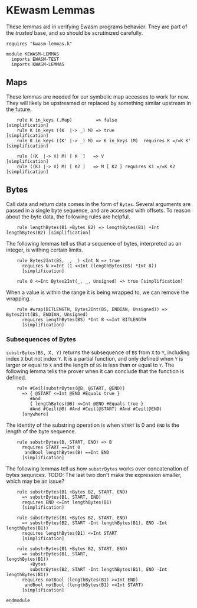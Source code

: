 KEwasm Lemmas
=============

These lemmas aid in verifying Ewasm programs behavior.
They are part of the *trusted* base, and so should be scrutinized carefully.

```k
requires "kwasm-lemmas.k"

module KEWASM-LEMMAS
  imports EWASM-TEST
  imports KWASM-LEMMAS
```

Maps
----

These lemmas are needed for our symbolic map accesses to work for now.
They will likely be upstreamed or replaced by something similar upstream in the future.

```k
    rule K in_keys (.Map)         => false                            [simplification]
    rule K in_keys ((K  |-> _) M) => true                             [simplification]
    rule K in_keys ((K' |-> _) M) => K in_keys (M)  requires K =/=K K'  [simplification]

    rule ((K  |-> V) M) [ K  ]   => V                            [simplification]
    rule ((K1 |-> V) M) [ K2 ]   => M [ K2 ] requires K1 =/=K K2 [simplification]
```

Bytes
-----

Call data and return data comes in the form of `Bytes`.
Several arguments are passed in a single byte sequence, and are accessed with offsets.
To reason about the byte data, the following rules are helpful.

```k
    rule lengthBytes(B1 +Bytes B2) => lengthBytes(B1) +Int lengthBytes(B2) [simplification]
```

The following lemmas tell us that a sequence of bytes, interpreted as an integer, is withing certain limits.

```k
    rule Bytes2Int(BS, _, _) <Int N => true
      requires N >=Int (1 <<Int (lengthBytes(BS) *Int 8))
      [simplification]

    rule 0 <=Int Bytes2Int(_, _, Unsigned) => true [simplification]
```

When a value is within the range it is being wrapped to, we can remove the wrapping.

```k
    rule #wrap(BITLENGTH, Bytes2Int(BS, ENDIAN, Unsigned)) => Bytes2Int(BS, ENDIAN, Unsigned)
      requires lengthBytes(BS) *Int 8 <=Int BITLENGTH
      [simplification]
```

### Subsequences of Bytes

`substrBytes(BS, X, Y)` returns the subsequence of `BS` from `X` to `Y`, including index `X` but not index `Y`.
It is a partial function, and only defined when `Y` is larger or equal to `X` and the length of `BS` is less than or equal to `Y`.
The following lemma tells the prover when it can conclude that the function is defined.

```k
    rule #Ceil(substrBytes(@B, @START, @END))
      => { @START <=Int @END #Equals true }
         #And
         { lengthBytes(@B) <=Int @END #Equals true }
         #And #Ceil(@B) #And #Ceil(@START) #And #Ceil(@END)
      [anywhere]
```

The identity of the substring operation is when `START` is 0 and `END` is the length of the byte sequence.

```k
    rule substrBytes(B, START, END) => B
      requires START ==Int 0
       andBool lengthBytes(B) ==Int END
      [simplification]
```

The following lemmas tell us how `substrBytes` works over concatenation of bytes sequnces.
TODO: The last two don't make the expression smaller, which may be an issue?

```k
    rule substrBytes(B1 +Bytes B2, START, END)
      => substrBytes(B1, START, END)
      requires END <=Int lengthBytes(B1)
      [simplification]

    rule substrBytes(B1 +Bytes B2, START, END)
      => substrBytes(B2, START -Int lengthBytes(B1), END -Int lengthBytes(B1))
      requires lengthBytes(B1) <=Int START
      [simplification]

    rule substrBytes(B1 +Bytes B2, START, END)
      => substrBytes(B1, START,                               lengthBytes(B1))
         +Bytes
         substrBytes(B2, START -Int lengthBytes(B1), END -Int lengthBytes(B1))
      requires notBool (lengthBytes(B1) >=Int END)
       andBool notBool (lengthBytes(B1) <=Int START)
      [simplification]
```

```k
endmodule
```

